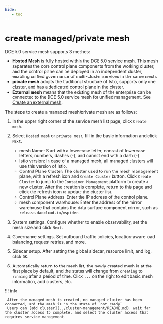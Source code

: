 ```yaml
---
hide:
   - toc
---
```


# create managed/private mesh

DCE 5.0 service mesh supports 3 meshes:

- **Hosted Mesh** is fully hosted within the DCE 5.0 service mesh. This mesh separates the core control plane components from the working cluster, and the control plane can be deployed in an independent cluster, enabling unified governance of multi-cluster services in the same mesh.
- **private mesh** adopts the traditional structure of Istio, supports only one cluster, and has a dedicated control plane in the cluster.
- **External mesh** means that the existing mesh of the enterprise can be connected to the DCE 5.0 service mesh for unified management. See [Create an external mesh](external-mesh.md).

The steps to create a managed mesh/private mesh are as follows:

1. In the upper right corner of the service mesh list page, click `Create mesh`.


1. Select `Hosted mesh` or `private mesh`, fill in the basic information and click `Next`.

     - mesh Name: Start with a lowercase letter, consist of lowercase letters, numbers, dashes (-), and cannot end with a dash (-)
     - Istio version: In case of a managed mesh, all managed clusters will use this version of Istio.
     - Control Plane Cluster: The cluster used to run the mesh management plane, with a refresh icon and `Create Cluster` button. Click `Create Cluster` to jump to the `Container Management` platform to create a new cluster. After the creation is complete, return to this page and click the refresh icon to update the cluster list.
     - Control Plane Address: Enter the IP address of the control plane.
     - mesh component warehouse: Enter the address of the mirror warehouse that contains the data surface component mirror, such as `release.daocloud.io/mspider`.
  

1. System settings. Configure whether to enable observability, set the mesh size and click `Next`.


1. Governance settings. Set outbound traffic policies, location-aware load balancing, request retries, and more.

1. Sidecar setup. After setting the global sidecar, resource limit, and log, click `OK`.


1. Automatically return to the mesh list, the newly created mesh is at the first place by default, and the status will change from `creating` to `running` after a period of time. Click `...` on the right to edit basic mesh information, add clusters, etc.


!!! info

     After the managed mesh is created, no managed cluster has been connected, and the mesh is in the state of `not ready`.
     Users can [add cluster](../cluster-management/README.md), wait for the cluster access to complete, and select the cluster access that requires service management.

